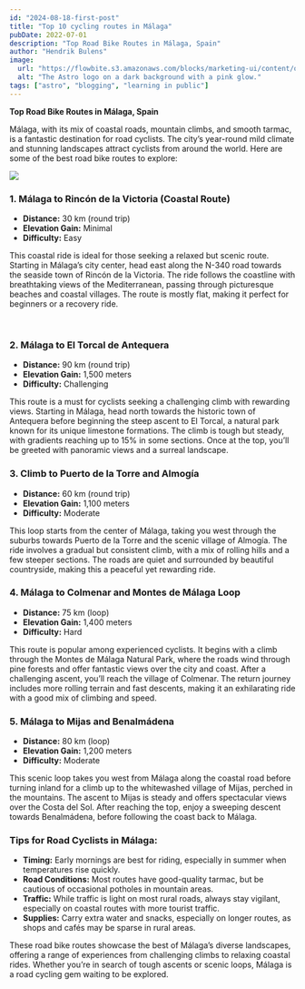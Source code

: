 ```yaml
---
id: "2024-08-18-first-post"
title: "Top 10 cycling routes in Málaga"
pubDate: 2022-07-01
description: "Top Road Bike Routes in Málaga, Spain"
author: "Hendrik Bulens"
image:
  url: "https://flowbite.s3.amazonaws.com/blocks/marketing-ui/content/office-long-2.png"
  alt: "The Astro logo on a dark background with a pink glow."
tags: ["astro", "blogging", "learning in public"]
---
```


**Top Road Bike Routes in Málaga, Spain**

Málaga, with its mix of coastal roads, mountain climbs, and smooth tarmac, is a fantastic destination for road cyclists. The city’s year-round mild climate and stunning landscapes attract cyclists from around the world. Here are some of the best road bike routes to explore:

<!-- <Image src="/the-average-cyclist/content/posts/post1/1.JPG" alt="Test" /> -->

<img src="/the-average-cyclist/posts/post1/1.JPG"  />

### 1. **Málaga to Rincón de la Victoria (Coastal Route)**

- **Distance:** 30 km (round trip)
- **Elevation Gain:** Minimal
- **Difficulty:** Easy

This coastal ride is ideal for those seeking a relaxed but scenic route. Starting in Málaga’s city center, head east along the N-340 road towards the seaside town of Rincón de la Victoria. The ride follows the coastline with breathtaking views of the Mediterranean, passing through picturesque beaches and coastal villages. The route is mostly flat, making it perfect for beginners or a recovery ride.

<br />

### 2. **Málaga to El Torcal de Antequera**

- **Distance:** 90 km (round trip)
- **Elevation Gain:** 1,500 meters
- **Difficulty:** Challenging

This route is a must for cyclists seeking a challenging climb with rewarding views. Starting in Málaga, head north towards the historic town of Antequera before beginning the steep ascent to El Torcal, a natural park known for its unique limestone formations. The climb is tough but steady, with gradients reaching up to 15% in some sections. Once at the top, you’ll be greeted with panoramic views and a surreal landscape.
<br />

### 3. **Climb to Puerto de la Torre and Almogía**

- **Distance:** 60 km (round trip)
- **Elevation Gain:** 1,100 meters
- **Difficulty:** Moderate

This loop starts from the center of Málaga, taking you west through the suburbs towards Puerto de la Torre and the scenic village of Almogía. The ride involves a gradual but consistent climb, with a mix of rolling hills and a few steeper sections. The roads are quiet and surrounded by beautiful countryside, making this a peaceful yet rewarding ride.
<br />

### 4. **Málaga to Colmenar and Montes de Málaga Loop**

- **Distance:** 75 km (loop)
- **Elevation Gain:** 1,400 meters
- **Difficulty:** Hard

This route is popular among experienced cyclists. It begins with a climb through the Montes de Málaga Natural Park, where the roads wind through pine forests and offer fantastic views over the city and coast. After a challenging ascent, you’ll reach the village of Colmenar. The return journey includes more rolling terrain and fast descents, making it an exhilarating ride with a good mix of climbing and speed.

### 5. **Málaga to Mijas and Benalmádena**

- **Distance:** 80 km (loop)
- **Elevation Gain:** 1,200 meters
- **Difficulty:** Moderate

This scenic loop takes you west from Málaga along the coastal road before turning inland for a climb up to the whitewashed village of Mijas, perched in the mountains. The ascent to Mijas is steady and offers spectacular views over the Costa del Sol. After reaching the top, enjoy a sweeping descent towards Benalmádena, before following the coast back to Málaga.

### Tips for Road Cyclists in Málaga:

- **Timing:** Early mornings are best for riding, especially in summer when temperatures rise quickly.
- **Road Conditions:** Most routes have good-quality tarmac, but be cautious of occasional potholes in mountain areas.
- **Traffic:** While traffic is light on most rural roads, always stay vigilant, especially on coastal routes with more tourist traffic.
- **Supplies:** Carry extra water and snacks, especially on longer routes, as shops and cafés may be sparse in rural areas.

These road bike routes showcase the best of Málaga’s diverse landscapes, offering a range of experiences from challenging climbs to relaxing coastal rides. Whether you’re in search of tough ascents or scenic loops, Málaga is a road cycling gem waiting to be explored.
